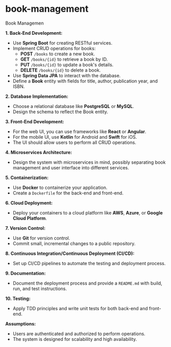 # book-management
Book Managemen

**1. Back-End Development:**
   - Use **Spring Boot** for creating RESTful services.
   - Implement CRUD operations for books:
     - **POST** `/books` to create a new book.
     - **GET** `/books/{id}` to retrieve a book by ID.
     - **PUT** `/books/{id}` to update a book's details.
     - **DELETE** `/books/{id}` to delete a book.
   - Use **Spring Data JPA** to interact with the database.
   - Define a **Book** entity with fields for title, author, publication year, and ISBN.

**2. Database Implementation:**
   - Choose a relational database like **PostgreSQL** or **MySQL**.
   - Design the schema to reflect the Book entity.

**3. Front-End Development:**
   - For the web UI, you can use frameworks like **React** or **Angular**.
   - For the mobile UI, use **Kotlin** for Android and **Swift** for iOS.
   - The UI should allow users to perform all CRUD operations.

**4. Microservices Architecture:**
   - Design the system with microservices in mind, possibly separating book management and user interface into different services.

**5. Containerization:**
   - Use **Docker** to containerize your application.
   - Create a `Dockerfile` for the back-end and front-end.

**6. Cloud Deployment:**
   - Deploy your containers to a cloud platform like **AWS**, **Azure**, or **Google Cloud Platform**.

**7. Version Control:**
   - Use **Git** for version control.
   - Commit small, incremental changes to a public repository.

**8. Continuous Integration/Continuous Deployment (CI/CD):**
   - Set up CI/CD pipelines to automate the testing and deployment process.

**9. Documentation:**
   - Document the deployment process and provide a `README.md` with build, run, and test instructions.

**10. Testing:**
   - Apply TDD principles and write unit tests for both back-end and front-end.

**Assumptions:**
   - Users are authenticated and authorized to perform operations.
   - The system is designed for scalability and high availability.

